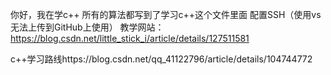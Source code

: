 你好，我在学c++
所有的算法都写到了学习c++这个文件里面
配置SSH（使用vs无法上传到GitHub上使用）
教学网站：https://blog.csdn.net/little_stick_i/article/details/127511581

c++学习路线https://blog.csdn.net/qq_41122796/article/details/104744772
